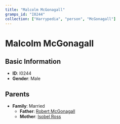 ```yaml
---
title: "Malcolm McGonagall"
gramps_id: "I0244"
collection: ["Harrypedia", "person", "McGonagall"]
---
```


# Malcolm McGonagall

## Basic Information

- **ID**: I0244
- **Gender**: Male

## Parents

- **Family**: Married
  - **Father**: [Robert McGonagall](//McGonagall/Robert/)
  - **Mother**: [Isobel Ross](//Ross/Isobel/)

